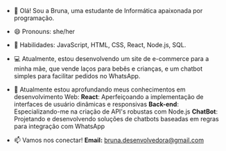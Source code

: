 - 👋 Olá! Sou a Bruna, uma estudante de Informática apaixonada por programação.
  
- 😄 Pronouns: she/her
  
- 🚀 Habilidades: JavaScript, HTML, CSS, React, Node.js, SQL.
    
- 💻 Atualmente, estou desenvolvendo um site de e-commerce para a minha mãe, que vende laços para bebês e crianças, e um chatbot simples para facilitar pedidos no WhatsApp.
  
- 🌱 Atualmente estou aprofundando meus conhecimentos em desenvolvimento Web:
     **React**: Aperfeiçoando a implementação de interfaces de usuário dinâmicas e responsivas
     **Back-end**: Especializando-me na criação de API's robustas com Node.js
     **ChatBot**: Projetando e desenvolvendo soluções de chatbots baseadas em regras para integração com WhatsApp
  
- 📫 Vamos nos conectar!
      **Email:** bruna.desenvolvedora@gmail.com

<!---
bruhvicente/bruhvicente is a ✨ special ✨ repository because its `README.md` (this file) appears on your GitHub profile.
You can click the Preview link to take a look at your changes.
--->
